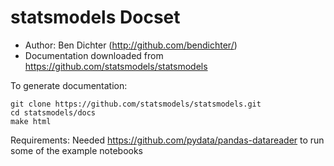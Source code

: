 statsmodels Docset
=======================

* Author: Ben Dichter (http://github.com/bendichter/)
* Documentation downloaded from https://github.com/statsmodels/statsmodels

To generate documentation:
```
git clone https://github.com/statsmodels/statsmodels.git
cd statsmodels/docs
make html
```

Requirements:
Needed https://github.com/pydata/pandas-datareader to run some of the example notebooks
